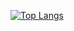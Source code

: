 [![Top Langs](https://github-readme-stats.vercel.app/api/top-langs/?username=baran2101&layout=compact)](https://github.com/baran2101/github-readme-stats)
